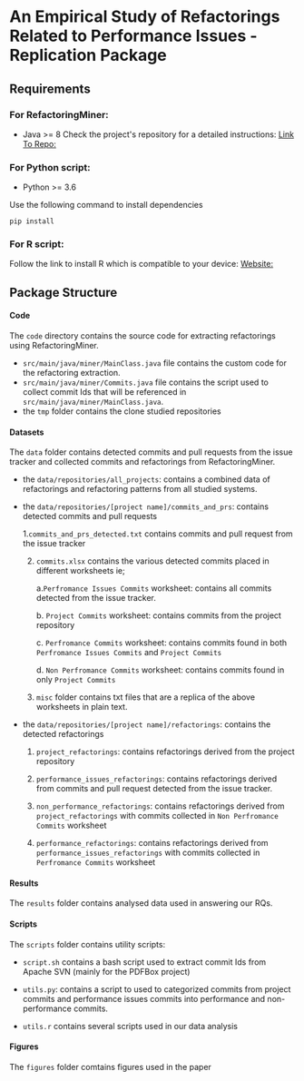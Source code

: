 # An Empirical Study of Refactorings Related to Performance Issues - Replication Package

## Requirements

### For RefactoringMiner:

- Java >= 8
  Check the project's repository for a detailed instructions: [Link To Repo:](https://github.com/tsantalis/RefactoringMiner#how-to-build-refactoringminer)

### For Python script:

- Python >= 3.6

Use the following command to install dependencies

```
pip install
```

### For R script:

Follow the link to install R which is compatible to your device: [Website:](https://cran.r-project.org/)

## Package Structure

#### Code

The `code` directory contains the source code for extracting refactorings using RefactoringMiner.

- `src/main/java/miner/MainClass.java` file contains the custom code for the refactoring extraction.
- `src/main/java/miner/Commits.java` file contains the script used to collect commit Ids that will be referenced in `src/main/java/miner/MainClass.java`.
- the `tmp` folder contains the clone studied repositories

#### Datasets

The `data` folder contains detected commits and pull requests from the issue tracker and collected commits and refactorings from RefactoringMiner.

- the `data/repositories/all_projects`: contains a combined data of refactorings and refactoring patterns from all studied systems.

- the `data/repositories/[project name]/commits_and_prs`: contains detected commits and pull requests

  1.`commits_and_prs_detected.txt` contains commits and pull request from the issue tracker

  2. `commits.xlsx` contains the various detected commits placed in different worksheets ie;

     a.`Perfromance Issues Commits` worksheet: contains all commits detected from the issue tracker.

     b. `Project Commits` worksheet: contains commits from the project repository

     c. `Perfromance Commits` worksheet: contains commits found in both `Perfromance Issues Commits` and `Project Commits`

     d. `Non Perfromance Commits` worksheet: contains commits found in only `Project Commits`

  3. `misc` folder contains txt files that are a replica of the above worksheets in plain text.

- the `data/repositories/[project name]/refactorings`: contains the detected refactorings

  1. `project_refactorings`: contains refactorings derived from the project repository

  2. `performance_issues_refactorings`: contains refactorings derived from commits and pull request detected from the issue tracker.

  3. `non_performance_refactorings`: contains refactorings derived from `project_refactorings` with commits collected in `Non Perfromance Commits` worksheet

  4. `performance_refactorings`: contains refactorings derived from `performance_issues_refactorings` with commits collected in `Perfromance Commits` worksheet

#### Results

The `results` folder contains analysed data used in answering our RQs.

#### Scripts

The `scripts` folder contains utility scripts:

- `script.sh` contains a bash script used to extract commit Ids from Apache SVN (mainly for the PDFBox project)

- `utils.py`: contains a script to used to categorized commits from project commits and performance issues commits into performance and non-performance commits.

- `utils.r` contains several scripts used in our data analysis

#### Figures

The `figures` folder comtains figures used in the paper
